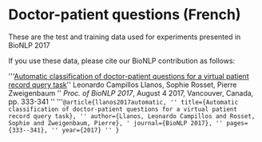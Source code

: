 # Doctor-patient questions (French)

These are the test and training data used for experiments presented in BioNLP 2017

If you use these data, please cite our BioNLP contribution as follows:

'''[Automatic classification of doctor-patient questions for a virtual patient record query task](http://www.aclweb.org/anthology/W17-2343)''
Leonardo Campillos Llanos, Sophie Rosset, Pierre Zweigenbaum ''
*Proc. of BioNLP 2017*, August 4 2017, Vancouver, Canada, pp. 333-341 ''
'''`@article{llanos2017automatic, ''
  title={Automatic classification of doctor-patient questions for a virtual patient record query task}, ''
  author={Llanos, Leonardo Campillos and Rosset, Sophie and Zweigenbaum, Pierre}, '
  journal={BioNLP 2017}, ''
  pages={333--341}, ''
  year={2017} ''
}`

